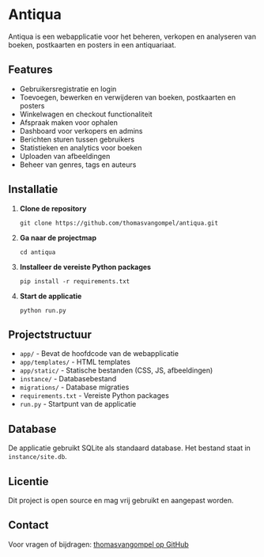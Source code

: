 
# Antiqua

Antiqua is een webapplicatie voor het beheren, verkopen en analyseren van boeken, postkaarten en posters in een antiquariaat.

## Features
- Gebruikersregistratie en login
- Toevoegen, bewerken en verwijderen van boeken, postkaarten en posters
- Winkelwagen en checkout functionaliteit
- Afspraak maken voor ophalen
- Dashboard voor verkopers en admins
- Berichten sturen tussen gebruikers
- Statistieken en analytics voor boeken
- Uploaden van afbeeldingen
- Beheer van genres, tags en auteurs

## Installatie
1. **Clone de repository**
	```
	git clone https://github.com/thomasvangompel/antiqua.git
	```
2. **Ga naar de projectmap**
	```
	cd antiqua
	```
3. **Installeer de vereiste Python packages**
	```
	pip install -r requirements.txt
	```
4. **Start de applicatie**
	```
	python run.py
	```

## Projectstructuur
- `app/` - Bevat de hoofdcode van de webapplicatie
- `app/templates/` - HTML templates
- `app/static/` - Statische bestanden (CSS, JS, afbeeldingen)
- `instance/` - Databasebestand
- `migrations/` - Database migraties
- `requirements.txt` - Vereiste Python packages
- `run.py` - Startpunt van de applicatie

## Database
De applicatie gebruikt SQLite als standaard database. Het bestand staat in `instance/site.db`.

## Licentie
Dit project is open source en mag vrij gebruikt en aangepast worden.

## Contact
Voor vragen of bijdragen: [thomasvangompel op GitHub](https://github.com/thomasvangompel)
